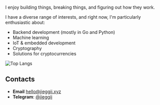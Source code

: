 I enjoy building things, breaking things, and figuring out how they work.

I have a diverse range of interests, and right now, I'm particularly enthusiastic about:
- Backend development (mostly in Go and Python)
- Machine learning
- IoT & embedded development
- Cryptography
- Solutions for cryptocurrencies

![Top Langs](https://github-readme-stats.vercel.app/api/top-langs/?username=jieggii&layout=compact)

## Contacts
- **Email** [hello@jieggii.xyz](mailto:hello@jieggii.xyz)
- **Telegram**: [@jieggii](https://jieggii.t.me)

